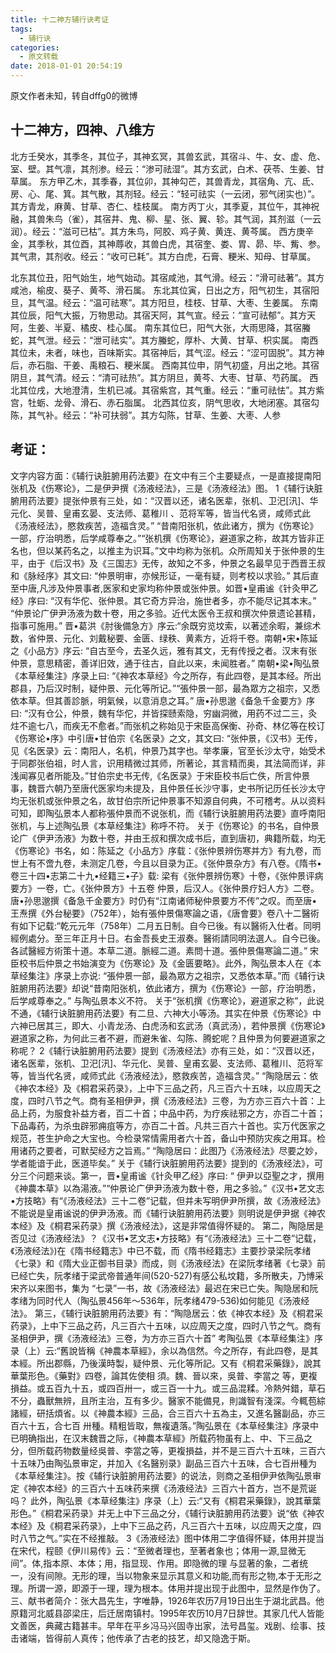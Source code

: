 ```yaml
---
title: 十二神方辅行诀考证
tags:
  - 辅行诀
categories:
  - 原文转载
date: 2018-01-01 20:54:19
---
```


原文作者未知，转自dffg0的微博

## 十二神方，四神、八维方
北方壬癸水，其季冬，其位子，其神玄冥，其兽玄武，其宿斗、牛、女、虚、危、室、壁。其气凛，其剂渗。经云：“渗可祛湿”。其方玄武，白术、茯苓、生姜、甘草属。
东方甲乙木，其季春，其位卯，其神勾芒，其兽青龙，其宿角、亢、氐、房、心、尾、箕。其气散，其剂轻。经云：“轻可祛实（一云闭，邪气闭实也）”。其方青龙，麻黄、甘草、杏仁、桂枝属。
南方丙丁火，其季夏，其位午，其神祝融，其兽朱鸟（雀），其宿井、鬼、柳、星、张、翼、轸。其气润，其剂滋（一云润）。经云：“滋可已枯”。其方朱鸟，阿胶、鸡子黄、黄连、黄芩属。
西方庚辛金，其季秋，其位酉，其神蓐收，其兽白虎，其宿奎、娄、胃、昴、毕、觜、参。其气肃，其剂收。经云：“收可已耗”。其方白虎，石膏、粳米、知母、甘草属。 

北东其位丑，阳气始生，地气始动。其宿咸池，其气滑。经云：“滑可祛著”。其方咸池，榆皮、葵子、黄芩、滑石属。
东北其位寅，日出之方，阳气初生，其宿阳旦，其气温。经云：“温可祛寒”。其方阳旦，桂枝、甘草、大枣、生姜属。
东南其位辰，阳气大振，万物思动。其宿天阿，其气宣。经云：“宣可祛郁”。其方天阿，生姜、半夏、橘皮、桂心属。
南东其位巳，阳气大张，大雨思降，其宿螣蛇，其气泄。经云：“泄可祛实”。其方螣蛇，厚朴、大黄、甘草、枳实属。
南西其位未，未者，味也，百味斯实。其宿神后，其气涩。经云：“涩可固脱”。其方神后，赤石脂、干姜、禹粮石、粳米属。
西南其位申，阴气初盛，月出之地。其宿阴旦，其气清。经云：“清可祛热”。其方阴旦，黄芩、大枣、甘草、芍药属。
西北其位戌，大地澄清，生机已减。其宿紫宫，其气重。经云：“重可祛怯”。其方紫宫，牡蛎、龙骨、滑石、赤石脂属。
北西其位亥，阴气思收，大地闭塞。其宿勾陈，其气补。经云：“补可扶弱”。其方勾陈，甘草、生姜、大枣、人参
## 考证：
文字内容方面：《辅行诀脏腑用药法要》在文中有三个主要疑点，一是直接提南阳张机及《伤寒论》，二是伊尹撰《汤液经法》，三是《汤液经法》图。
1《辅行诀脏腑用药法要》提张仲景有三处，如：“汉晋以还，诸名医辈，张机、卫汜[汛]、华元化、吴普、皇甫玄晏、支法师、葛稚川 、范将军等，皆当代名贤，咸师式此《汤液经法》，愍救疾苦，造福含灵。” “昔南阳张机，依此诸方，撰为《伤寒论》一部，疗治明悉，后学咸尊奉之。”“张机撰《伤寒论》，避道家之称，故其方皆非正名也，但以某药名之，以推主为识耳。”文中均称为张机。众所周知关于张仲景的生平，由于《后汉书》及《三国志》无传，故知之不多，仲景之名最早见于西晋王叔和《脉经序》其文曰: “仲景明审，亦候形证，一毫有疑，则考校以求验。” 其后直至中唐,凡涉及仲景事者,医家和史家均称仲景或张仲景。如晋•皇甫谧《针灸甲乙经》序曰: “汉有华佗、张仲景。其它奇方异治，施世者多，亦不能尽记其本末。” “仲景论广伊尹汤液为数十卷，用之多验。近代太医令王叔和撰次仲景遗论甚精，指事可施用。” 晋•葛洪《肘後備急方》序云:“余既穷览坟索，以著述余暇，兼综术数，省仲景、元化、刘戴秘要、金匮、绿秩、黄素方，近将千卷。南朝•宋•陈延之《小品方》序云: “自古至今，去圣久远，雅有其文，无有传授之者。汉末有张仲景，意思精密，善详旧效，通于往古，自此以来，未闻胜者。” 南朝•梁•陶弘景《本草经集注》序录上曰: “《神农本草经》今之所存，有此四卷，是其本经。所出郡县，乃后汉时制，疑仲景、元化等所记。”“張仲景一部，最為眾方之祖宗，又悉依本草。但其善診脈，明氣候，以意消息之耳。” 唐•孙思邈《备急千金要方》序曰: “汉有仓公，仲景，魏有华佗，并皆探赜索隐，穷幽洞微，用药不过二三，灸炷不逾七八，而疾无不愈者。”而张机之称始见于宋臣高保衡、孙奇、林亿等在校订《伤寒论•序》中引唐•甘伯宗《名医录》之文，其文曰: “张仲景，《汉书》无传，见《名医录》云：南阳人，名机，仲景乃其字也。举孝廉，官至长沙太守，始受术于同郡张伯祖，时人言，识用精微过其师，所著论，其言精而奥，其法简而详，非浅闻寡见者所能及。”甘伯宗史书无传,《名医录》于宋臣校书后亡佚，所言仲景事，魏晋六朝乃至唐代医家均未提及，且仲景任长沙守事，史书所记历任长沙太守均无张机或张仲景之名，故甘伯宗所记仲景事不知源自何典，不可稽考。从以资料可知，即陶弘景本人都称張仲景而不说张机，而《辅行诀脏腑用药法要》直呼南阳张机，与上述陶弘景《本草经集注》称呼不符。
关于《伤寒论》的书名，自仲景论广《伊尹汤液》为数十卷，并由王叔和撰次成书后，直到唐初，典籍所载，均无《伤寒论》书名，如：陈延之《小品方》序载：《张仲景辨伤寒并方》有九卷，而世上有不啻九卷，未测定几卷，今且以目录为正。《张仲景杂方》有八卷。《隋书•卷三十四•志第二十九•经籍三•子》载: 梁有《张仲景辨伤寒》十卷，《张仲景评病要方》一卷，亡。《张仲景方》十五卷 仲景，后汉人。《张仲景疗妇人方》二卷。唐•孙思邈撰《备急千金要方》时仍有“江南诸师秘仲景要方不传”之叹。而至唐•王焘撰《外台秘要》（752年），始有張仲景傷寒論之语，《唐會要》卷八十二醫術有如下记载:“乾元元年（758年）二月五日制。自今已後。有以醫術入仕者。同明經例處分。至三年正月十日。右金吾長史王淑奏。醫術請同明法選人。自今已後。各試醫經方術策十道。本草二道。脈經二道。素問十道。張仲景傷寒論二道。” 宋臣校书后仲景之书始演变为《伤寒论》及《金匮要略》。此外，陶弘景本人在《本草经集注》序录上亦说: “張仲景一部，最為眾方之祖宗，又悉依本草。”而《辅行诀脏腑用药法要》却说“昔南阳张机，依此诸方，撰为《伤寒论》一部，疗治明悉，后学咸尊奉之。” 与陶弘景本义不符。
关于“张机撰《伤寒论》，避道家之称”，此说不通，《辅行诀脏腑用药法要》有二旦、六神大小等汤。其实在仲景《伤寒论》中六神已居其三，即大、小青龙汤、白虎汤和玄武汤（真武汤），若仲景撰《伤寒论》避道家之称，为何此三者不避，而避朱雀、勾陈、腾蛇呢？且仲景为何要避道家之称呢？
2《辅行诀脏腑用药法要》提到《汤液经法》亦有三处，如：“汉晋以还，诸名医辈，张机、卫汜[汛]、华元化、吴普、皇甫玄晏、支法师、葛稚川、范将军等，皆当代名贤，咸师式此《汤液经法》，愍救疾苦，造福含灵。” “陶隐居云：依《神农本经》及《桐君采药录》，上中下三品之药，凡三百六十五味，以应周天之度，四时八节之气。商有圣相伊尹，撰《汤液经法》三卷，为方亦三百六十首：上品上药，为服食补益方者，百二十首；中品中药，为疗疾祛邪之方，亦百二十首；下品毒药，为杀虫辟邪痈疽等方，亦百二十首。凡共三百六十首也。实万代医家之规范，苍生护命之大宝也。今检录常情需用者六十首，备山中预防灾疾之用耳。检用诸药之要者，可默契经方之旨焉。” “陶隐居曰：此图乃《汤液经法》尽要之妙，学者能谙于此，医道毕矣。”
关于《辅行诀脏腑用药法要》提到的《汤液经法》，可分三个问题来谈。第一，晋•皇甫谧《针灸甲乙经》序曰: “ 伊尹以亞聖之才，撰用《神農本草》以為湯液。”“仲景论广伊尹汤液为数十卷，用之多验。”《汉书•艺文志•方技略》有“《汤液经法》三十二卷”记载，但并未写明伊尹所撰，故《汤液经法》不能说是皇甫谧说的伊尹汤液。而《辅行诀脏腑用药法要》则明说是伊尹据《神农本经》及《桐君采药录》撰《汤液经法》，这是非常值得怀疑的。
第二，陶隐居是否见过《汤液经法》？《汉书•艺文志•方技略》有“《汤液经法》三十二卷”记载，《汤液经法》)在《隋书经籍志》中已不载，而《隋书经籍志》主要抄录梁阮孝绪《七录》和《隋大业正御书目录》而成，则《汤液经法》在梁阮孝绪著《七录》前已经亡失，阮孝绪于梁武帝普通年间(520-527)有感公私坟籍，多所散夫，乃博采宋齐以来图书，集为 “七录”一书，故《汤液经法》最迟在宋已亡失。陶隐居和阮孝绪为同时代人（陶弘景456年～536年，阮孝绪479-536)如何能见《汤液经法》。
第三，《辅行诀脏腑用药法要》有：“陶隐居云：依《神农本经》及《桐君采药录》，上中下三品之药，凡三百六十五味，以应周天之度，四时八节之气。商有圣相伊尹，撰《汤液经法》三卷，为方亦三百六十首” 考陶弘景《本草经集注》序录（上）云:“舊說皆稱《神農本草經》，余以為信然。今之所存，有此四卷，是其本經。所出郡縣，乃後漢時製，疑仲景、元化等所記。又有《桐君采藥錄》，說其華葉形色。《藥對》四卷，論其佐使相 須。魏、晉以來，吳普、李當之 等，更複損益。或五百九十五，或四百卅一，或三百一十九。或三品混糅。冷熱舛錯，草石 不分，蟲獸無辨，且所主治，互有多少。醫家不能備見，則識智有淺深。今輒苞綜諸經，研括煩省。以《神農本經》三品，合三百六十五為主，又進名醫副品，亦三百六十五，合七百 卅種。精粗皆取，無複遺落。”陶弘景在《本草经集注》序录中已明确指出，在汉末魏晋之际，《神農本草經》所载药物虽有上、中、下三品之分，但所载药物数量经吳普、李當之等，更複損益，并不是三百六十五味，三百六十五味乃由陶弘景审定，并加入《名醫别录》副品三百六十五味，合七百卅種为《本草经集注》。按《辅行诀脏腑用药法要》的说法，则商之圣相伊尹依陶弘景审定《神农本经》的三百六十五味药来撰《汤液经法》三百六十首方，岂不是荒诞吗？ 此外，陶弘景《本草经集注》序录（上）云:“又有《桐君采藥錄》，說其華葉形色。”《桐君采药录》并无上中下三品之分，《辅行诀脏腑用药法要》说“依《神农本经》及《桐君采药录》，上中下三品之药，凡三百六十五味，以应周天之度，四时八节之气。”实在不经推敲。
3《汤液经法》图中体用二字值得怀疑，体用并提当在宋代，程颐《伊川易传》云：“至微者理也，至著者象也；体用一源,显微无间”。体,指本原、本体；用，指显现、作用。即隐微的理 与显著的象，二者统一，没有间隙。无形的理，当以物象来显示其意义和功能,而有形之物,本于无形之理。所谓一源，即源于一理，理为根本。体用并提出现于此图中，显然是作伪了。
三、献书者简介：张大昌先生，字唯静，1926年农历7月19日出生于湖北武昌。他原籍河北威县邵梁庄，后迁居南镇村。1995年农历10月7日辞世。其家几代人皆能文善医，典藏古籍甚丰。早年在平乡冯马兴固寺出家，法号昌玺。戏剧、绘事、技击诸端，皆得前人真传；他传承了古老的技艺，却又隐逸于斯。